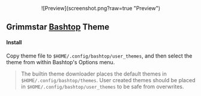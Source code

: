 <div align="center">
  ![Preview](screenshot.png?raw=true "Preview")
</div>

## Grimmstar [Bashtop](https://github.com/aristocratos/bashtop) Theme

#### Install
Copy theme file to `$HOME/.config/bashtop/user_themes`, and then select the theme from within Bashtop's Options menu.


> The builtin theme downloader places the default themes in `$HOME/.config/bashtop/themes`.
> User created themes should be placed in `$HOME/.config/bashtop/user_themes` to be safe from overwrites.

